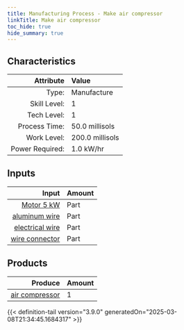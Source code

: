 ```yaml
---
title: Manufacturing Process - Make air compressor
linkTitle: Make air compressor
toc_hide: true
hide_summary: true
---
```

<!-- This is generated by the MarsSim HelpGenertor, do not edit. -->


## Characteristics

| Attribute      | Value |
|--------:|:------|
|Type:|Manufacture|
|Skill Level:|1|
|Tech Level:|1|
|Process Time:|50.0 millisols|
|Work Level:|200.0 millisols|
|Power Required:|1.0 kW/hr|

## Inputs

| Input      | Amount |
|--------:|:------|
|[Motor 5 kW](/docs/definitions/part/motor-5-kw)|Part|1|
|[aluminum wire](/docs/definitions/part/aluminum-wire)|Part|1|
|[electrical wire](/docs/definitions/part/electrical-wire)|Part|1|
|[wire connector](/docs/definitions/part/wire-connector)|Part|3|

## Products


| Produce      | Amount |
|--------:|:------|
|[air compressor](/docs/definitions/part/air-compressor)|1|



{{< definition-tail version="3.9.0" generatedOn="2025-03-08T21:34:45.1684317" >}}



